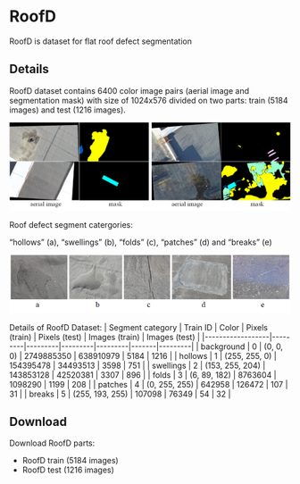 # RoofD

RoofD is dataset for flat roof defect segmentation

## Details

RoofD dataset contains 6400 color image pairs (aerial image and segmentation mask) with size of 1024x576 divided on two parts: train (5184 images) and test (1216 images).

![RoofD fragment](https://github.com/yuddim/RoofD/blob/master/resources/Figures%20-%20RoofD.png)

Roof defect segment catergories:

“hollows” (a), “swellings” (b), “folds” (c), “patches” (d) and “breaks” (e)

![Roof defect segment catergories](https://github.com/yuddim/RoofD/blob/master/resources/Figures%20-%20Defects.png)

Details of RoofD Dataset:
| Segment category | Train ID | Color	| Pixels (train) | Pixels (test) 	| Images (train) | Images (test)  |
|------------------|---------|---------|---------|---------|-------|---------|
| background	| 0	| (0, 0, 0)	| 2749885350	| 638910979	| 5184	| 1216 | 
| hollows	| 1	| (255, 255, 0)	| 154395478	| 34493513	| 3598	| 751 | 
| swellings	| 2	| (153, 255, 204)	| 143853128	| 42520381	| 3307	| 896 | 
| folds 	| 3	| (6, 89, 182)	| 8763604	| 1098290	| 1199	| 208 | 
| patches 	| 4	| (0, 255, 255)	| 642958	| 126472	| 107	| 31 | 
| breaks	| 5	| (255, 193, 255)	| 107098	| 76349	| 54	| 32 | 

## Download

Download RoofD parts:
- RoofD train (5184 images)
- RoofD test (1216 images)
